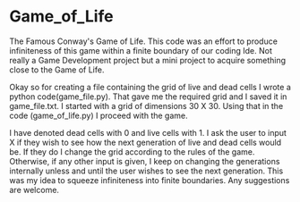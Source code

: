 # Game_of_Life
The Famous Conway's Game of Life. This code was an effort to produce infiniteness of this game within a finite boundary of our coding Ide. Not really a Game Development project but a mini project to acquire something close to the Game of Life.

Okay so for creating a file containing the grid of live and dead cells I wrote a python code(game_file.py). That gave me the required grid and I saved it in game_file.txt. I started with a grid of dimensions 30 X 30. Using that in the code (game_of_life.py) I proceed with the game. 

I have denoted dead cells with 0 and live cells with 1. I ask the user to input X if they wish to see how the next generation of live and dead cells would be. If they do I change the grid according to the rules of the game. Otherwise, if any other input is given, I keep on changing the generations internally unless and until the user wishes to see the next generation. 
This was my idea to squeeze infiniteness into finite boundaries. Any suggestions are welcome.
